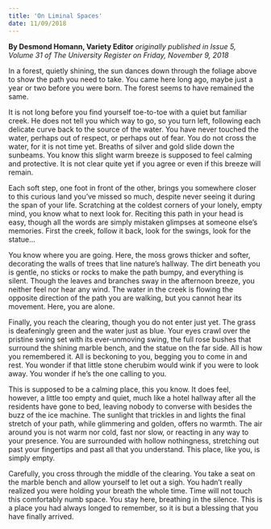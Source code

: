 ```yaml
---
title: 'On Liminal Spaces'
date: 11/09/2018
---
```


**By Desmond Homann, Variety Editor** _originally published in Issue 5, Volume 31 of The University Register on Friday, November 9, 2018_

In a forest, quietly shining, the sun dances down through the foliage above to show the path you need to take. You came here long ago, maybe just a year or two before you were born. The forest seems to have remained the same. 

It is not long before you find yourself toe-to-toe with a quiet but familiar creek. He does not tell you which way to go, so you turn left, following each delicate curve back to the source of the water. You have never touched the water, perhaps out of respect, or perhaps out of fear. You do not cross the water, for it is not time yet. Breaths of silver and gold slide down the sunbeams. You know this slight warm breeze is supposed to feel calming and protective. It is not clear quite yet if you agree or even if this breeze will remain. 

Each soft step, one foot in front of the other, brings you somewhere closer to this curious land you’ve missed so much, despite never seeing it during the span of your life. Scratching at the coldest corners of your lonely, empty mind, you know what to next look for. Reciting this path in your head is easy, though all the words are simply mistaken glimpses at someone else’s memories. First the creek, follow it back, look for the swings, look for the statue…

You know where you are going. Here, the moss grows thicker and softer, decorating the walls of trees that line nature’s hallway. The dirt beneath you is gentle, no sticks or rocks to make the path bumpy, and everything is silent. Though the leaves and branches sway in the afternoon breeze, you neither feel nor hear any wind. The water in the creek is flowing the opposite direction of the path you are walking, but you cannot hear its movement. Here, you are alone.

Finally, you reach the clearing, though you do not enter just yet. The grass is deafeningly green and the water just as blue. Your eyes crawl over the pristine swing set with its ever-unmoving swing, the full rose bushes that surround the shining marble bench, and the statue on the far side. All is how you remembered it. All is beckoning to you, begging you to come in and rest. You wonder if that little stone cherubim would wink if you were to look away. You wonder if he’s the one calling to you. 

This is supposed to be a calming place, this you know. It does feel, however, a little too empty and quiet, much like a hotel hallway after all the residents have gone to bed, leaving nobody to converse with besides the buzz of the ice machine. The sunlight that trickles in and lights the final stretch of your path, while glimmering and golden, offers no warmth. The air around you is not warm nor cold, fast nor slow, or reacting in any way to your presence. You are surrounded with hollow nothingness, stretching out past your fingertips and past all that you understand. This place, like you, is simply empty. 

Carefully, you cross through the middle of the clearing. You take a seat on the marble bench and allow yourself to let out a sigh. You hadn’t really realized you were holding your breath the whole time. Time will not touch this comfortably numb space. You stay here, breathing in the silence. This is a place you had always longed to remember, so it is but a blessing that you have finally arrived.
